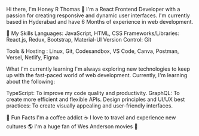 Hi there, I'm Honey R Thomas 👋
I'm a React Frontend Developer with a passion for creating responsive and dynamic user interfaces. I'm currently based in Hyderabad and have 6 Months of experience in web development.

🚀 My Skills
Languages: JavaScript, HTML, CSS
Frameworks/Libraries: React.js, Redux, Bootstrap, Material-UI
Version Control: Git

Tools & Hosting :
Linux, Git, Codesandbox, VS Code, Canva, Postman, Versel, Netlify, Figma

What I'm currently learning
I'm always exploring new technologies to keep up with the fast-paced world of web development. Currently, I'm learning about the following:

TypeScript: To improve my code quality and productivity.
GraphQL: To create more efficient and flexible APIs.
Design principles and UI/UX best practices: To create visually appealing and user-friendly interfaces.

🎉 Fun Facts
I'm a coffee addict ☕️
I love to travel and experience new cultures 🌎
I'm a huge fan of Wes Anderson movies 🎥
